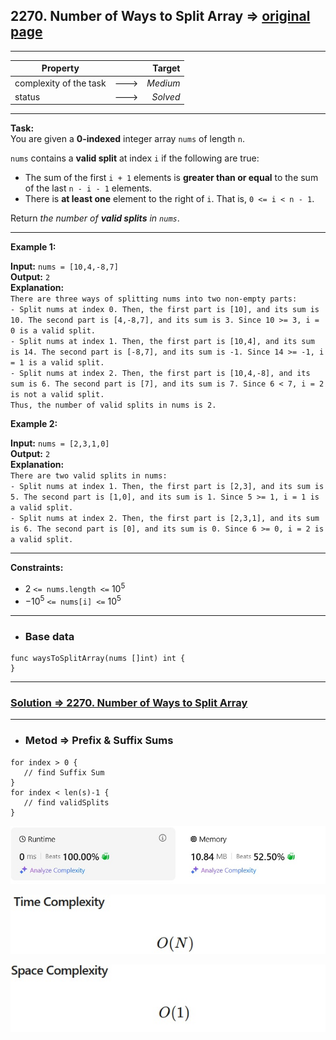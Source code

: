 ## 2270. Number of Ways to Split Array => [original page](https://leetcode.com/problems/number-of-ways-to-split-array/description/ "https://leetcode.com/problems/number-of-ways-to-split-array/description/")

---
| Property               |      |   Target |              
|------------------------|:----:|---------:|
| complexity of the task | ---> | _Medium_ |
| status                 | ---> | _Solved_ |

---
**Task:**  
You are given a **0-indexed** integer array `nums` of length `n`.

`nums` contains a **valid split** at index `i` if the following are true:

   * The sum of the first `i + 1` elements is **greater than or equal** to the sum of the last `n - i - 1` elements.
   * There is **at least one** element to the right of `i`. That is, `0 <= i < n - 1`.

Return _the number of **valid splits** in `nums`_.

---
**Example 1:**

**Input:** `nums = [10,4,-8,7]`  
**Output:** `2`  
**Explanation:**  
`There are three ways of splitting nums into two non-empty parts:`  
`- Split nums at index 0. Then, the first part is [10], and its sum is 10. The second part is [4,-8,7], and its sum is 3. Since 10 >= 3, i = 0 is a valid split.`  
`- Split nums at index 1. Then, the first part is [10,4], and its sum is 14. The second part is [-8,7], and its sum is -1. Since 14 >= -1, i = 1 is a valid split.`  
`- Split nums at index 2. Then, the first part is [10,4,-8], and its sum is 6. The second part is [7], and its sum is 7. Since 6 < 7, i = 2 is not a valid split.`  
`Thus, the number of valid splits in nums is 2.`  

**Example 2:**

**Input:** `nums = [2,3,1,0]`  
**Output:** `2`  
**Explanation:**  
`There are two valid splits in nums:`  
`- Split nums at index 1. Then, the first part is [2,3], and its sum is 5. The second part is [1,0], and its sum is 1. Since 5 >= 1, i = 1 is a valid split.`  
`- Split nums at index 2. Then, the first part is [2,3,1], and its sum is 6. The second part is [0], and its sum is 0. Since 6 >= 0, i = 2 is a valid split.`  

---
**Constraints:**

   * $2$ `<= nums.length <=` $10^5$
   * $-10^5$ `<= nums[i] <=` $10^5$
 
---
* ### Base data

```Golang
func waysToSplitArray(nums []int) int {
}
```

---
### [Solution => 2270. Number of Ways to Split Array](https://github.com/Ekvo/Leetcode-problems/blob/main/Leetcode-Problems-List/2270-Number-of-Ways-to-Split-Array/leetcodetwotwosevenzero.go "https://github.com/Ekvo/Leetcode-problems/blob/main/Leetcode-Problems-List/2270-Number-of-Ways-to-Split-Array/leetcodetwotwosevenzero.go")

---
* ### Metod => Prefix & Suffix Sums
```Golang
for index > 0 {
   // find Suffix Sum
}
for index < len(s)-1 {
   // find validSplits
}
```

![submit](https://github.com/Ekvo/Leetcode-problems/blob/main/Leetcode-Problems-Submit-Screenshots/2270_Number_of_Ways_to_Split_Array.jpg)

![submit](https://github.com/Ekvo/Leetcode-problems/blob/main/Leetcode-Problems-Submit-Screenshots/2270_Number_of_Ways_to_Split_Array_Time.jpg)

![submit](https://github.com/Ekvo/Leetcode-problems/blob/main/Leetcode-Problems-Submit-Screenshots/2270_Number_of_Ways_to_Split_Array_Space.jpg)
